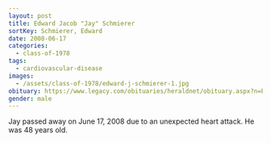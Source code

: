 ```yaml
---
layout: post
title: Edward Jacob "Jay" Schmierer
sortKey: Schmierer, Edward
date: 2008-06-17
categories:
  - class-of-1978
tags:
  - cardiovascular-disease
images:
  - /assets/class-of-1978/edward-j-schmierer-1.jpg
obituary: https://www.legacy.com/obituaries/heraldnet/obituary.aspx?n=Edward-Schmierer&pid=112072352
gender: male
---
```


Jay passed away on June 17, 2008 due to an unexpected heart attack. He was 48 years old.
